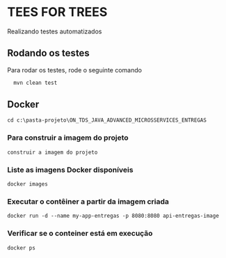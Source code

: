# TEES FOR TREES

Realizando testes automatizados


## Rodando os testes

Para rodar os testes, rode o seguinte comando

```bash
  mvn clean test
```

## Docker

```
cd c:\pasta-projeto\ON_TDS_JAVA_ADVANCED_MICROSSERVICES_ENTREGAS
```

### Para construir a imagem do projeto

```
construir a imagem do projeto
```

### Liste as imagens Docker disponíveis

```
docker images
```

### Executar o contêiner a partir da imagem criada

```
docker run -d --name my-app-entregas -p 8080:8080 api-entregas-image
```

### Verificar se o conteiner está em execução

```
docker ps
```




